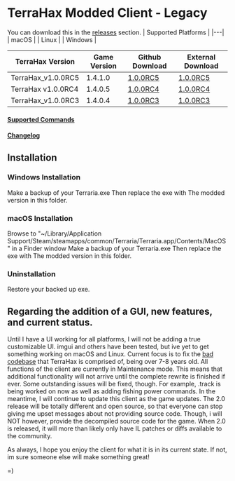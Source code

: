# TerraHax Modded Client - Legacy
You can download this in the [releases](https://github.com/TerraHax/TerraHax-Bin/releases) section.
| Supported Platforms |
|---|
| macOS |
| Linux |
| Windows |

| TerraHax Version | Game Version | Github Download | External Download |
|---|---|---|---|
|TerraHax_v1.0.0RC5|1.4.1.0|[1.0.0RC5](https://github.com/TerraHax/TerraHax-Bin/releases/tag/1.0.0RC5)|[1.0.0RC5](http://www.mediafire.com/folder/n2b8lv261125h/TerraHax_v1.0.0RC5)|
|TerraHax v1.0.0RC4|1.4.0.5|[1.0.0RC4](https://github.com/TerraHax/TerraHax-Bin/releases/tag/1.0.0RC4)|[1.0.0RC4](http://www.mediafire.com/folder/9mnezl83tyrxx/TerraHax_v1.0.0RC4)|
|TerraHax_v1.0.0RC3|1.4.0.4|[1.0.0RC3](https://github.com/TerraHax/TerraHax-Bin/releases/tag/1.0.0RC3)|[1.0.0RC3](http://www.mediafire.com/folder/svarihi1fnneu/TerraHax_v1.0.0RC3)|

#### [Supported Commands](Commands.txt)
#### [Changelog](Changelog.txt)

## Installation
### Windows Installation
Make a backup of your Terraria.exe
Then replace the exe with The modded version in this folder.

### macOS Installation
Browse to "~/Library/Application Support/Steam/steamapps/common/Terraria/Terraria.app/Contents/MacOS" in a Finder window
Make a backup of your Terraria.exe
Then replace the exe with The modded version in this folder.

### Uninstallation
Restore your backed up exe.

## Regarding the addition of a GUI, new features, and current status.
Until I have a UI working for all platforms, I will not be adding a true customizable UI. imgui and others have been tested, but ive yet to get something working on macOS and Linux. Current focus is to fix the [bad codebase](https://gist.github.com/TerraHax/1def264cc6751eaf79e6266d0c79ec10) that TerraHax is comprised of, being over 7-8 years old. All functions of the client are currently in Maintenance mode. This means that additional functionality will not arrive until the complete rewrite is finished if ever. Some outstanding issues will be fixed, though. For example, .track is being worked on now as well as adding fishing power commands. In the meantime, I will continue to update this client as the game updates. The 2.0 release will be totally different and open source, so that everyone can stop giving me upset messages about not providing source code. Though, i will NOT however, provide the decompiled source code for the game. When 2.0 is released, it will more than likely only have IL patches or diffs available to the community.

As always, I hope you enjoy the client for what it is in its current state. If not, im sure someone else will make something great! 

=)
